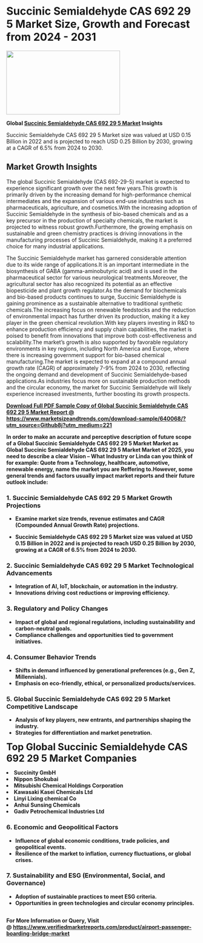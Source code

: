 <H1>Succinic Semialdehyde CAS 692 29 5 Market Size, Growth and Forecast from 2024 - 2031</H1><img class="aligncenter size-medium wp-image-584254" src="https://thirdeyenews.in/wp-content/uploads/2024/09/Global-Market-Research-300x168.jpeg" alt="" width="300" height="168" /><p><strong>Global&nbsp;<a href="https://www.marketsizeandtrends.com/download-sample/640068/?utm_source=Github8j?utm_medium=221">Succinic Semialdehyde CAS 692 29 5 Market</a> Insights</strong></p><p>Succinic Semialdehyde CAS 692 29 5 Market size was valued at USD 0.15 Billion in 2022 and is projected to reach USD 0.25 Billion by 2030, growing at a CAGR of 6.5% from 2024 to 2030.</p><p><h2>Market Growth Insights</h2> <p>The global Succinic Semialdehyde (CAS 692-29-5) market is expected to experience significant growth over the next few years.This growth is primarily driven by the increasing demand for high-performance chemical intermediates and the expansion of various end-use industries such as pharmaceuticals, agriculture, and cosmetics.With the increasing adoption of Succinic Semialdehyde in the synthesis of bio-based chemicals and as a key precursor in the production of specialty chemicals, the market is projected to witness robust growth.Furthermore, the growing emphasis on sustainable and green chemistry practices is driving innovations in the manufacturing processes of Succinic Semialdehyde, making it a preferred choice for many industrial applications.</p> <p><strong><a href="#"></a></strong></p> <p>The Succinic Semialdehyde market has garnered considerable attention due to its wide range of applications.It is an important intermediate in the biosynthesis of GABA (gamma-aminobutyric acid) and is used in the pharmaceutical sector for various neurological treatments.Moreover, the agricultural sector has also recognized its potential as an effective biopesticide and plant growth regulator.As the demand for biochemicals and bio-based products continues to surge, Succinic Semialdehyde is gaining prominence as a sustainable alternative to traditional synthetic chemicals.The increasing focus on renewable feedstocks and the reduction of environmental impact has further driven its production, making it a key player in the green chemical revolution.With key players investing in R&D to enhance production efficiency and supply chain capabilities, the market is poised to benefit from innovations that improve both cost-effectiveness and scalability.The market’s growth is also supported by favorable regulatory environments in key regions, including North America and Europe, where there is increasing government support for bio-based chemical manufacturing.The market is expected to expand at a compound annual growth rate (CAGR) of approximately 7-9% from 2024 to 2030, reflecting the ongoing demand and development of Succinic Semialdehyde-based applications.As industries focus more on sustainable production methods and the circular economy, the market for Succinic Semialdehyde will likely experience increased investments, further boosting its growth prospects.<p><strong><a href="#"></p><p><span class=""><strong>Download Full PDF Sample Copy of Global Succinic Semialdehyde CAS 692 29 5 Market Report</strong> @ <a href="https://www.marketsizeandtrends.com/download-sample/640068/?utm_source=Github8j?utm_medium=221" target="_blank">https://www.marketsizeandtrends.com/download-sample/640068/?utm_source=Github8j?utm_medium=221</a></span></p><p>In order to make an accurate and perceptive description of future scope of a Global&nbsp;Succinic Semialdehyde CAS 692 29 5 Market Market as Global&nbsp;Succinic Semialdehyde CAS 692 29 5 Market Market of 2025, you need to describe a clear Vision &ndash; What Industry or Linda can you think of for example: Quote from a Technology, healthcare, automotive, renewable energy, name the market you are Reffering to.However, some general trends and factors usually impact market reports and their future outlook include:</p><h3>1.&nbsp;<strong>Succinic Semialdehyde CAS 692 29 5 Market Growth Projections</strong></h3><ul><li>Examine market size trends, revenue estimates and CAGR (Compounded Annual Growth Rate) projections.</li><li><p>Succinic Semialdehyde CAS 692 29 5 Market size was valued at USD 0.15 Billion in 2022 and is projected to reach USD 0.25 Billion by 2030, growing at a CAGR of 6.5% from 2024 to 2030.</p></li></ul><h3>2.&nbsp;<strong>Succinic Semialdehyde CAS 692 29 5 Market Technological Advancements</strong></h3><ul><li>Integration of AI, IoT, blockchain, or automation in the industry.</li><li>Innovations driving cost reductions or improving efficiency.</li></ul><h3>3.&nbsp;<strong>Regulatory and Policy Changes</strong></h3><ul><li>Impact of global and regional regulations, including sustainability and carbon-neutral goals.</li><li>Compliance challenges and opportunities tied to government initiatives.</li></ul><h3>4.&nbsp;<strong>Consumer Behavior Trends</strong></h3><ul><li>Shifts in demand influenced by generational preferences (e.g., Gen Z, Millennials).</li><li>Emphasis on eco-friendly, ethical, or personalized products/services.</li></ul><h3>5.&nbsp;<strong>Global Succinic Semialdehyde CAS 692 29 5 Market Competitive Landscape</strong></h3><ul><li>Analysis of key players, new entrants, and partnerships shaping the industry.</li><li>Strategies for differentiation and market penetration.</li></ul><p data-pm-slice="1 1 []"><span style="color: inherit; font-family: inherit; font-size: 25px;">Top Global Succinic Semialdehyde CAS 692 29 5 Market Companies</span></p><div class="" data-test-id=""><p><li>Succinity GmbH</li><li> Nippon Shokubai</li><li> Mitsubishi Chemical Holdings Corporation</li><li> Kawasaki Kasei Chemicals Ltd</li><li> Linyi Lixing chemical Co</li><li> Anhui Sunsing Chemicals</li><li> Gadiv Petrochemical Industries Ltd</li></p></div><h3>6.&nbsp;<strong>Economic and Geopolitical Factors</strong></h3><ul><li>Influence of global economic conditions, trade policies, and geopolitical events.</li><li>Resilience of the market to inflation, currency fluctuations, or global crises.</li></ul><h3>7.&nbsp;<strong>Sustainability and ESG (Environmental, Social, and Governance)</strong></h3><ul><li>Adoption of sustainable practices to meet ESG criteria.</li><li>Opportunities in green technologies and circular economy principles.</li></ul><h2><strong style="font-size: 14px;">For More Information or Query, Visit @&nbsp;</strong><a style="background-color: #ffffff; font-size: 14px;" href="https://www.marketsizeandtrends.com/report/succinic-semialdehyde-cas-692-29-5-market/" target="_blank">https://www.verifiedmarketreports.com/product/airport-passenger-boarding-bridge-market</a></h2>
